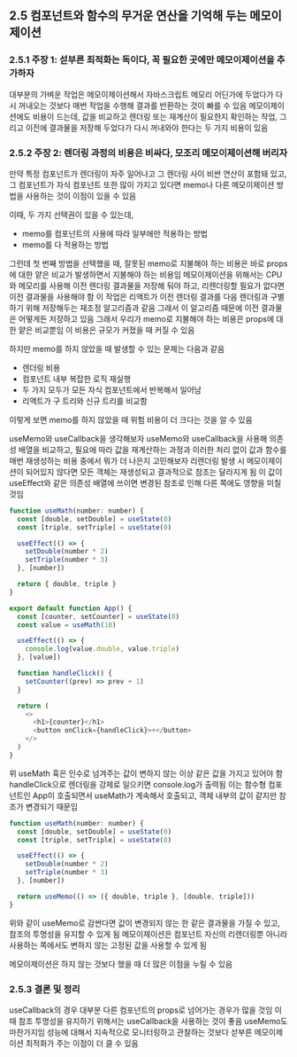 ## 2.5 컴포넌트와 함수의 무거운 연산을 기억해 두는 메모이제이션

### 2.5.1 주장 1: 섣부른 최적화는 독이다, 꼭 필요한 곳에만 메모이제이션을 추가하자

대부분의 가벼운 작업은 메모이제이션해서 자바스크립트 메모리 어딘가에 두었다가 다시 꺼내오는 것보다 매번 작업을 수행해 결과를 반환하는 것이 빠를 수 있음
메모이제이션에도 비용이 드는데, 값을 비교하고 렌더링 또는 재계산이 필요한지 확인하는 작업, 그리고 이전에 결과물을 저장해 두었다가 다시 꺼내와야 한다는 두 가지 비용이 있음

### 2.5.2 주장 2: 렌더링 과정의 비용은 비싸다, 모조리 메모이제이션해 버리자

만약 특정 컴포넌트가 렌더링이 자주 일어나고 그 렌더링 사이 비싼 연산이 포함돼 있고, 그 컴포넌트가 자식 컴포넌트 또한 많이 가지고 있다면 memo나 다른 메모이제이션 방법을 사용하는 것이 이점이 있을 수 있음

이때, 두 가지 선택권이 있을 수 있는데,

- memo를 컴포넌트의 사용에 따라 일부에만 적용하는 방법
- memo를 다 적용하는 방법

그런데 첫 번째 방법을 선택했을 때, 잘못된 memo로 지불해야 하는 비용은 바로 props에 대한 얕은 비교가 발생하면서 지불해야 하는 비용임
메모이제이션을 위해서는 CPU와 메모리를 사용해 이전 렌더링 결과물을 저장해 둬야 하고, 리렌더링할 필요가 없다면 이전 결과물을 사용해야 함
이 작업은 리액트가 이전 렌더링 결과를 다음 렌더링과 구별하기 위해 저장해두는 재조정 알고리즘과 같음
그래서 이 알고리즘 때문에 이전 결과물은 어떻게든 저장하고 있음
그래서 우리가 memo로 지불해야 하는 비용은 props에 대한 얕은 비교뿐임
이 비용은 규모가 커졌을 때 커질 수 있음

하지만 memo를 하지 않았을 때 발생할 수 있는 문제는 다음과 같음

- 렌더링 비용
- 컴포넌트 내부 복잡한 로직 재실행
- 두 가지 모두가 모든 자식 컴포넌트에서 반복해서 일어남
- 리액트가 구 트리와 신규 트리를 비교함

이렇게 보면 memo를 하지 않았을 때 위험 비용이 더 크다는 것을 알 수 있음

useMemo와 useCallback을 생각해보자
useMemo와 useCallback을 사용해 의존성 배열을 비교하고, 필요에 따라 값을 재계산하는 과정과 이러한 처리 없이 값과 함수를 매번 재생성하는 비용 중에서 뭐가 더 나은지 고민해보자
리렌더링 발생 시 메모이제이션이 되어있지 않다면 모든 객체는 재생성되고 결과적으로 참조는 달라지게 됨
이 값이 useEffect와 같은 의존성 배열에 쓰이면 변경된 참조로 인해 다른 쪽에도 영향을 미칠 것임

```javascript
function useMath(number: number) {
  const [double, setDouble] = useState(0)
  const [triple, setTriple] = useState(0)

  useEffect(() => {
    setDouble(number * 2)
    setTriple(number * 3)
  }, [number])

  return { double, triple }
}

export default function App() {
  const [counter, setCounter] = useState(0)
  const value = useMath(10)

  useEffect(() => {
    console.log(value.double, value.triple)
  }, [value])

  function handleClick() {
    setCounter((prev) => prev + 1)
  }

  return (
    <>
      <h1>{counter}</h1>
      <button onClick={handleClick}>+</button>
    </>
  )
}
```

위 useMath 훅은 인수로 넘겨주는 값이 변하지 않는 이상 같은 값을 가지고 있어야 함
handleClick으로 렌더링을 강제로 일으키면 console.log가 출력됨
이는 함수형 컴포넌트인 App이 호출되면서 useMath가 계속해서 호출되고, 객체 내부의 값이 같지만 참조가 변경되기 때문임

```javascript
function useMath(number: number) {
  const [double, setDouble] = useState(0)
  const [triple, setTriple] = useState(0)

  useEffect(() => {
    setDouble(number * 2)
    setTriple(number * 3)
  }, [number])

  return useMemo(() => ({ double, triple }, [double, triple]))
}
```

위와 같이 useMemo로 감싼다면 값이 변경되지 않는 한 같은 결과물을 가질 수 있고, 참조의 투명성을 유지할 수 있게 됨
메모이제이션은 컴포넌트 자신의 리렌더링뿐 아니라 사용하는 쪽에서도 변하지 않는 고정된 값을 사용할 수 있게 됨

메모이제이션은 하지 않는 것보다 했을 때 더 많은 이점을 누릴 수 있음

### 2.5.3 결론 및 정리

useCallback의 경우 대부분 다른 컴포넌트의 props로 넘어가는 경우가 많을 것임
이때 참조 투명성을 유지하기 위해서는 useCallback을 사용하는 것이 좋음
useMemo도 마찬가지임
성능에 대해서 지속적으로 모니터링하고 관찰하는 것보다 섣부른 메모이제이션 최적화가 주는 이점이 더 클 수 있음
